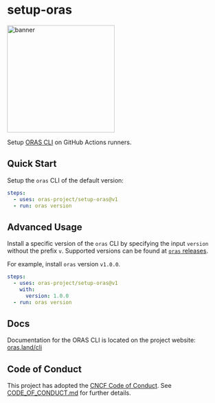 # setup-oras

<p align="left">
<a href="https://oras.land/"><img src="https://oras.land/img/oras.svg" alt="banner" width="250px"></a>
</p>

Setup [ORAS CLI](https://github.com/oras-project/oras) on GitHub Actions runners.

## Quick Start

Setup the `oras` CLI of the default version:

```yaml
steps:
  - uses: oras-project/setup-oras@v1
  - run: oras version
```

## Advanced Usage

Install a specific version of the `oras` CLI by specifying the input `version` without the prefix `v`.
Supported versions can be found at [`oras` releases](https://github.com/oras-project/oras/releases).

For example, install `oras` version `v1.0.0`.

```yaml
steps:
  - uses: oras-project/setup-oras@v1
    with:
      version: 1.0.0
  - run: oras version
```

## Docs

Documentation for the ORAS CLI is located on
the project website: [oras.land/cli](https://oras.land/cli/)

## Code of Conduct

This project has adopted the [CNCF Code of Conduct](https://github.com/cncf/foundation/blob/master/code-of-conduct.md). See [CODE_OF_CONDUCT.md](CODE_OF_CONDUCT.md) for further details.
